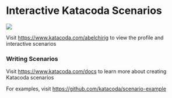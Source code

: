 # Interactive Katacoda Scenarios

[![](http://shields.katacoda.com/katacoda/abelchirig/count.svg)](https://www.katacoda.com/abelchirig "Get your profile on Katacoda.com")

Visit https://www.katacoda.com/abelchirig to view the profile and interactive scenarios

### Writing Scenarios
Visit https://www.katacoda.com/docs to learn more about creating Katacoda scenarios

For examples, visit https://github.com/katacoda/scenario-example
